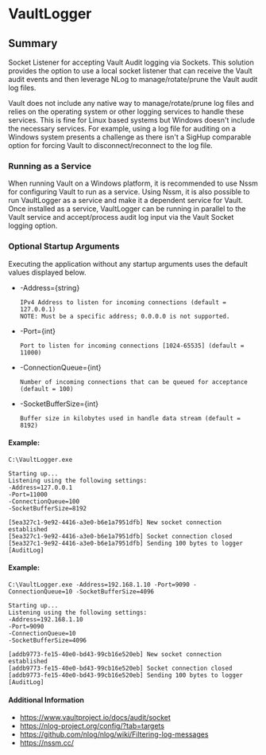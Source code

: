 # VaultLogger

## Summary
Socket Listener for accepting Vault Audit logging via Sockets.  This solution provides the option to use a local socket listener that can receive the Vault audit events and then leverage NLog to manage/rotate/prune the Vault audit log files.

Vault does not include any native way to manage/rotate/prune log files and relies on the operating system or other logging services to handle these services.  This is fine for Linux based systems but Windows doesn't include the necessary services.  For example, using a log file for auditing on a Windows system presents a challenge as there isn't a SigHup comparable option for forcing Vault to disconnect/reconnect to the log file.

### Running as a Service
When running Vault on a Windows platform, it is recommended to use Nssm for configuring Vault to run as a service.  Using Nssm, it is also possible to run VaultLogger as a service and make it a dependent service for Vault.  Once installed as a service, VaultLogger can be running in parallel to the Vault service and accept/process audit log input via the Vault Socket logging option. 

### Optional Startup Arguments
Executing the application without any startup arguments uses the default values displayed below.

  * -Address={string}
  
        IPv4 Address to listen for incoming connections (default = 127.0.0.1)
        NOTE: Must be a specific address; 0.0.0.0 is not supported.
  * -Port={int}
  
        Port to listen for incoming connections [1024-65535] (default = 11000)
  * -ConnectionQueue={int}
  
        Number of incoming connections that can be queued for acceptance (default = 100)
  * -SocketBufferSize={int}

        Buffer size in kilobytes used in handle data stream (default = 8192)

#### Example:
```
C:\VaultLogger.exe

Starting up...
Listening using the following settings:
-Address=127.0.0.1
-Port=11000
-ConnectionQueue=100
-SocketBufferSize=8192

[5ea327c1-9e92-4416-a3e0-b6e1a7951dfb] New socket connection established
[5ea327c1-9e92-4416-a3e0-b6e1a7951dfb] Socket connection closed
[5ea327c1-9e92-4416-a3e0-b6e1a7951dfb] Sending 100 bytes to logger [AuditLog]
```

#### Example:
```
C:\VaultLogger.exe -Address=192.168.1.10 -Port=9090 -ConnectionQueue=10 -SocketBufferSize=4096

Starting up...
Listening using the following settings:
-Address=192.168.1.10
-Port=9090
-ConnectionQueue=10
-SocketBufferSize=4096

[addb9773-fe15-40e0-bd43-99cb16e520eb] New socket connection established
[addb9773-fe15-40e0-bd43-99cb16e520eb] Socket connection closed
[addb9773-fe15-40e0-bd43-99cb16e520eb] Sending 100 bytes to logger [AuditLog]
```

#### Additional Information
  * https://www.vaultproject.io/docs/audit/socket
  * https://nlog-project.org/config/?tab=targets
  * https://github.com/nlog/nlog/wiki/Filtering-log-messages
  * https://nssm.cc/
